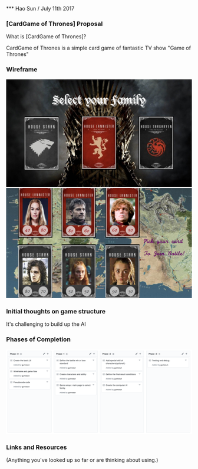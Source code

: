 *** Hao Sun / July 11th 2017

### [CardGame of Thrones] Proposal

What is [CardGame of Thrones]?

CardGame of Thrones is a simple card game of fantastic TV show "Game of Thrones"

### Wireframe

![wireframe](/images/wireframe_02.png)
![wireframe](/images/wireframe_03.png)

### Initial thoughts on game structure

It's challenging to build up the AI 

### Phases of Completion

![Phases](/images/Phases.png)

### Links and Resources

(Anything you've looked up so far or are thinking about using.)
